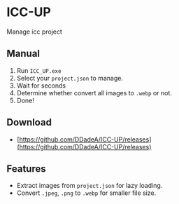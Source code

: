 # ICC-UP
Manage icc project

## Manual
1. Run `ICC_UP.exe`
2. Select your `project.json` to manage.
3. Wait for seconds
4. Determine whether convert all images to `.webp` or not.
5. Done!

## Download
 - [https://github.com/DDadeA/ICC-UP/releases](https://github.com/DDadeA/ICC-UP/releases)

## Features
 - Extract images from `project.json` for lazy loading.
 - Convert `.jpeg`, `.png` to `.webp` for smaller file size.
